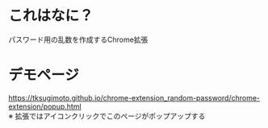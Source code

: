 # これはなに？
パスワード用の乱数を作成するChrome拡張

# デモページ
https://tksugimoto.github.io/chrome-extension_random-password/chrome-extension/popup.html  
※ 拡張ではアイコンクリックでこのページがポップアップする
